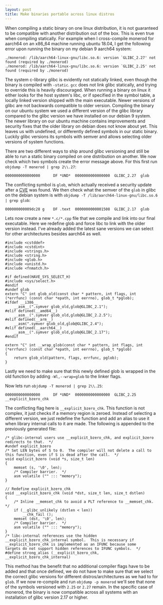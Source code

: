 ```yaml
---
layout: post
title: Make binaries portable across linux distros
---
```


When compiling a static binary on one linux distribution, it is not guaranteed to be compatible with another distribution out of the box. This is even true when compiling statically. For example when I cross-compile monerod for aarch64 on an x86_64 machine running ubuntu 18.04, I get the following error upon running the binary on my debian 9 aarch64 system:

    ./monerod: /lib/aarch64-linux-gnu/libc.so.6: version `GLIBC_2.27' not found (required by ./monerod)
    ./monerod: /lib/aarch64-linux-gnu/libc.so.6: version `GLIBC_2.25' not found (required by ./monerod)

The system c-library glibc is evidently not statically linked, even though the binary is compiled with `-static`. `gcc` does not link glibc statically, and trying to override this is heavily discouraged. When running a binary on linux it either looks for the host system's libc, or if specified in the symbol table, a locally linked version shipped with the main executable. Newer versions of glibc are not backwards compatible to older version. Compiling the binary on our ubuntu system we used a different version of the glibc library compared to the glibc version we have installed on our debian 9 system. The newer library on our ubuntu machine contains improvements and security fixes that the older library on debian does not know about yet. This leaves us with undefined, or differently defined symbols in our static binary. Luckily glibc versions its symbols with semver and allows selecting older versions of system functions. 

There are two different ways to ship around glibc versioning and still be able to run a static binary compiled on one distribution on another. We now check which two symbols create the error message above. For this first run `objdump -T monerod | grep 2\\.27`:

    0000000000000000      DF *UND*  0000000000000000  GLIBC_2.27  glob

The conflicting symbol is `glob`, which actually received a security update after a [CVE](https://www.cvedetails.com/cve/CVE-2017-15804/) was found. We then check what the semver of the `glob` in glibc on the debian system is with `objdump -T /lib/aarch64-linux-gnu/libc.so.6 | grep glob`:

    000000000009dc28 g    DF .text  0000000000001508  GLIBC_2.17  glob
    
Lets now create a new `*.c/*.cpp` file that we compile and link into our final executable. Here we redefine glob and force libc to link with the older version instead. I've already added the latest sane versions we can select for other architectures besides aarch64 as well. 

    #include <cstddef>
    #include <cstdint>
    #include <strings.h>
    #include <string.h>
    #include <glob.h>
    #include <unistd.h>
    #include <fnmatch.h>
    
    #if defined(HAVE_SYS_SELECT_H)
    #include <sys/select.h>
    #endif
    #undef glob
    extern "C" int glob_old(const char * pattern, int flags, int (*errfunc) (const char *epath, int eerrno), glob_t *pglob);
    #ifdef __i386__
        __asm__(".symver glob_old,glob@GLIBC_2.1");
    #elif defined(__amd64__)
        __asm__(".symver glob_old,glob@GLIBC_2.2.5");
    #elif defined(__arm__)
        __asm(".symver glob_old,glob@GLIBC_2.4");
    #elif defined(__aarch64__)
        __asm__(".symver glob_old,glob@GLIBC_2.17");
    #endif

    extern "C" int __wrap_glob(const char * pattern, int flags, int (*errfunc) (const char *epath, int eerrno), glob_t *pglob)
    {
        return glob_old(pattern, flags, errfunc, pglob);
    }
    
Lastly we need to make sure that this newly defined glob is wrapped  in the old function by adding `-Wl,--wrap=glob` to the linker flags. 

Now lets run `objdump -T monerod | grep 2\\.25`:

    0000000000000000      DF *UND*  0000000000000000  GLIBC_2.25  __explicit_bzero_chk

The conflicting flag here is `__explicit_bzero_chk`. This function is not complex, it just checks if a memory region is zeroed. Instead of selecting a different version, we just redefine the function and add an alias to use it when library internal calls to it are made. The following is appended to the previously generated file:

    /* glibc-internal users use __explicit_bzero_chk, and explicit_bzero
    redirects to that.  */
    #undef explicit_bzero
    /* Set LEN bytes of S to 0.  The compiler will not delete a call to
    this function, even if S is dead after the call.  */
    void explicit_bzero (void *s, size_t len)
    {
        memset (s, '\0', len);
        /* Compiler barrier.  */
        asm volatile ("" ::: "memory");
    }

    // Redefine explicit_bzero_chk
    void __explicit_bzero_chk (void *dst, size_t len, size_t dstlen)
    {
        /* Inline __memset_chk to avoid a PLT reference to __memset_chk.  */
        if (__glibc_unlikely (dstlen < len))
            __chk_fail ();
        memset (dst, '\0', len);
        /* Compiler barrier.  */
        asm volatile ("" ::: "memory");
    }
    /* libc-internal references use the hidden
    __explicit_bzero_chk_internal symbol.  This is necessary if
    __explicit_bzero_chk is implemented as an IFUNC because some
    targets do not support hidden references to IFUNC symbols.  */
    #define strong_alias (__explicit_bzero_chk, __explicit_bzero_chk_internal)

This method has the benefit that no additional compiler flags have to be added and that once defined, we do not have to make sure that we select the correct glibc versions for different distros/architectures as we had to for `glob`. If we now re-compile and run `objdump -p monerod` we'll see that none of the symbols versioned with `2.25` or `2.27` remain. In the specific case of monerod, the binary is now compatible across all systems with an installation of glibc version 2.17 or higher.


